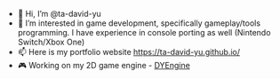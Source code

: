 - 👋 Hi, I’m @ta-david-yu
- 👀 I’m interested in game development, specifically gameplay/tools programming. I have experience in console porting as well (Nintendo Switch/Xbox One)
- 📫 Here is my portfolio website https://ta-david-yu.github.io/
- 🎮 Working on my 2D game engine - [DYEngine](https://github.com/ta-david-yu/DYEngine)

